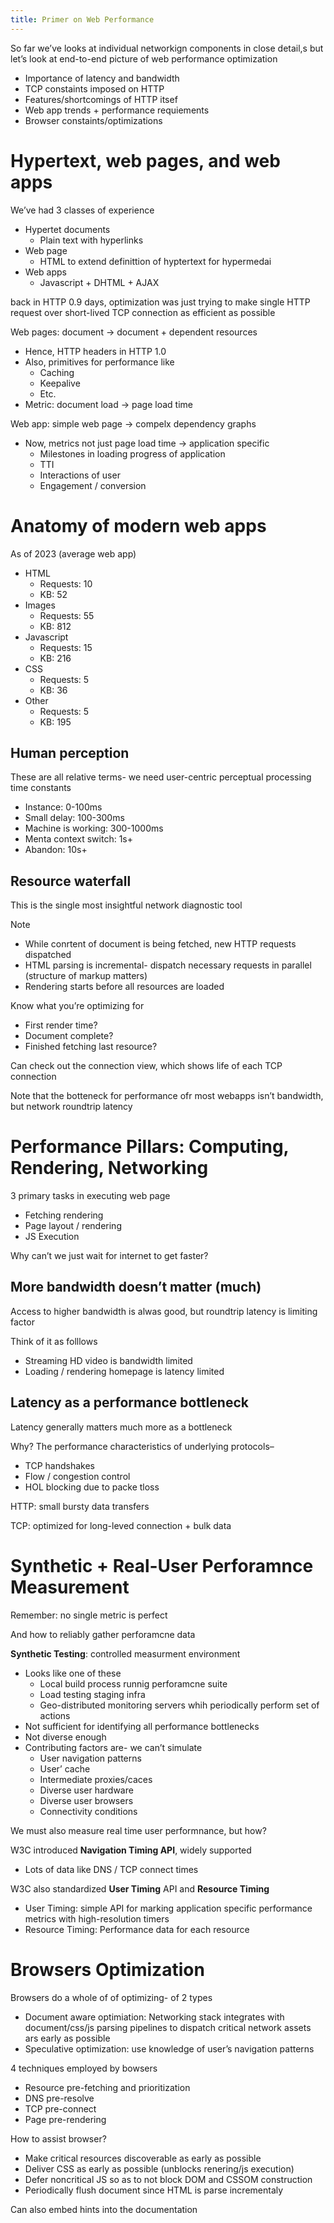 ```yaml
---
title: Primer on Web Performance
---
```


So far we’ve looks at individual networkign components in close detail,s but let’s look at end-to-end picture of web performance optimization
- Importance of latency and bandwidth
- TCP constaints imposed on HTTP
- Features/shortcomings of HTTP itsef
- Web app trends + performance requiements
- Browser constaints/optimizations

# Hypertext, web pages, and web apps

We’ve had 3 classes of experience
- Hypertet documents
	- Plain text with hyperlinks
- Web page
	- HTML to extend definittion of hyptertext for hypermedai
- Web apps
	- Javascript + DHTML + AJAX


back in HTTP 0.9 days, optimization was just trying to make single HTTP request over short-lived TCP connection as efficient as possible


Web pages: document → document + dependent resources
- Hence, HTTP headers in HTTP 1.0
- Also, primitives for performance like
	- Caching
	- Keepalive
	- Etc.
- Metric: document load → page load time

Web app: simple web page → compelx dependency graphs
- Now, metrics not just page load time → application specific 
	- Milestones in loading progress of application
	- TTI
	- Interactions of user
	- Engagement / conversion



# Anatomy of modern web apps

As of 2023 (average web app)
- HTML
	- Requests: 10
	- KB: 52
- Images
	- Requests: 55
	- KB: 812
- Javascript
	- Requests: 15
	- KB: 216
- CSS
	- Requests: 5
	- KB: 36
- Other
	- Requests: 5
	- KB: 195

## Human perception

These are all relative terms- we need user-centric perceptual processing time constants
- Instance: 0-100ms
- Small delay: 100-300ms
- Machine is working: 300-1000ms
- Menta context switch: 1s+
- Abandon: 10s+

## Resource waterfall

This is the single most insightful network diagnostic tool

Note
- While conrtent of document is being fetched, new HTTP requests dispatched
- HTML parsing is incremental- dispatch necessary requests in parallel (structure of markup matters)
- Rendering starts before all resources are loaded

Know what you’re optimizing for
- First render time?
- Document complete?
- Finished fetching last resource?

Can check out the connection view, which shows life of each TCP connection

Note that the botteneck for performance ofr most webapps isn’t bandwidth, but network roundtrip latency


# Performance Pillars: Computing, Rendering, Networking

3 primary tasks in executing web page
- Fetching rendering
- Page layout / rendering
- JS Execution


Why can’t we just wait for internet to get faster?

## More bandwidth doesn’t matter (much)

Access to higher bandwidth is alwas good, but roundtrip latency is limiting factor

Think of it as folllows
- Streaming HD video is bandwidth limited
- Loading / rendering homepage is latency limited


## Latency as a performance bottleneck

Latency generally matters much more as a bottleneck

Why? The performance characteristics of underlying protocols–
- TCP handshakes
- Flow / congestion control
- HOL blocking due to packe tloss

HTTP: small bursty data transfers

TCP: optimized for long-leved connection + bulk data

# Synthetic + Real-User Perforamnce Measurement
Remember: no single metric is perfect

And how to reliably gather perforamcne data

**Synthetic Testing**: controlled measurment environment
- Looks like one of these
	- Local build process runnig perforamcne suite
	- Load testing staging infra
	- Geo-distributed monitoring servers whih periodically perform set of actions
- Not sufficient for identifying all performance bottlenecks
- Not diverse enough
- Contributing factors are- we can’t simulate
	- User navigation patterns
	- User’ cache
	- Intermediate proxies/caces
	- Diverse user hardware
	- Diverse user browsers
	- Connectivity conditions

We must also measure real time user performnance, but how?


W3C introduced **Navigation Timing API**, widely supported
- Lots of data like DNS / TCP connect times

W3C also standardized **User Timing** API and **Resource Timing**
- User Timing: simple API for marking application specific performance metrics with high-resolution timers
- Resource Timing: Performance data for each resource

# Browsers Optimization

Browsers do a whole of of optimizing- of 2 types
- Document aware optimiation: Networking stack integrates with document/css/js parsing pipelines to dispatch critical network assets ars early as possible
- Speculative optimization: use knowledge of user’s navigation patterns

4 techniques employed by bowsers
- Resource pre-fetching and prioritization
- DNS pre-resolve
- TCP pre-connect
- Page pre-rendering

How to assist browser?
- Make critical resources discoverable as early as possible
- Deliver CSS as early as possible (unblocks renering/js execution)
- Defer noncritical JS so as to not block DOM and CSSOM construction
- Periodically flush document since HTML is parse incrementaly

Can also embed hints into the documentation